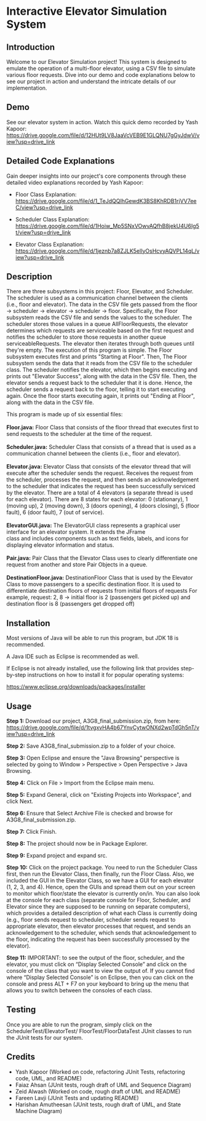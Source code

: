 # Interactive Elevator Simulation System

## Introduction
Welcome to our Elevator Simulation project! This system is designed to emulate the operation of a multi-floor
elevator, using a CSV file to simulate various floor requests. Dive into our demo and code explanations
below to see our project in action and understand the intricate details of our implementation.

## Demo
See our elevator system in action. Watch this quick demo recorded by Yash Kapoor:
https://drive.google.com/file/d/12HUt9LV8JaaVcVEB9E1GLQNU7gGyJdwV/view?usp=drive_link

## Detailed Code Explanations
Gain deeper insights into our project's core components through these detailed video
explanations recorded by Yash Kapoor:

- Floor Class Explanation:
https://drive.google.com/file/d/1_TeJdQQIhGewdK3BS8KhRDB1rjVV7eeC/view?usp=drive_link

- Scheduler Class Explanation:
https://drive.google.com/file/d/1Hoiw_Mp5SNxVOwvAQfhB8jekU4U6Ig5t/view?usp=drive_link

- Elevator Class Explanation:
https://drive.google.com/file/d/1jeznb7a8ZJLK5elIyOsHcvyAQVPL14qL/view?usp=drive_link


## Description
There are three subsystems in this project: Floor, Elevator, and Scheduler.
The scheduler is used as a communication channel between the clients (i.e., floor and elevator).
The data in the CSV file gets passed from the floor -> scheduler -> elevator -> scheduler -> floor. 
Specifically, the Floor subsystem reads the CSV file and sends the values to the scheduler.
The scheduler stores those values in a queue AllFloorRequests, the elevator determines which requests are serviceable based on the first request and notifies the scheduler to store those requests in another queue serviceableRequests. The elevator then iterates through both queues until they're empty. The  execution of this program is simple. The Floor subsystem executes first and prints "Starting at Floor". Then, The Floor subsystem sends the data that it reads from the CSV file to the scheduler class. The scheduler notifies the elevator, which then begins executing and prints out "Elevator Success", along with the data in the CSV file. Then, the elevator sends a request back to the scheduler that it is done. Hence, the scheduler sends a request back to the floor, telling it to start executing again. Once the floor starts executing again, it prints out "Ending at Floor", along with the data in the CSV file. 

This program is made up of six essential files:<br><br>
	**Floor.java:** Floor Class that consists of the floor thread that executes first to send requests to the scheduler at the time of the request.<br>   
	**Scheduler.java:** Scheduler Class that consists of a thread that is used as a communication channel between the clients (i.e., floor and elevator).<br>   
	**Elevator.java:** Elevator Class that consists of the elevator thread that will 			   
	               execute after the scheduler sends the request.
			   Receives the request from the scheduler, processes the 
			   request, and then sends an acknowledgement to the scheduler
		         that indicates the request has been successfully serviced by
			   the elevator. There are a total of 4 elevators (a separate 
			   thread is used for each elevator).
		         There are 8 states for each elevator: 
		         0 (stationary), 1 (moving up), 2 (moving down), 3 (doors 
		         opening), 4 (doors closing), 5 (floor fault), 6 (door fault), 
                     7 (out of service).<br>  
	**ElevatorGUI.java:** The ElevatorGUI class represents a graphical user 
 				interface for an elevator system. It extends the JFrame  
		            class and includes components such as text fields, labels, 
				and icons for displaying elevator information and status.<br>  
	**Pair.java:** Pair Class that the Elevator Class uses to clearly differentiate 
		     one request from another and store Pair Objects in a queue.<br>  
	**DestinationFloor.java:** DestinationFloor Class that is used by the Elevator 
				     Class to move passengers to a specific destination 
				     floor. It is used to differentiate destination floors 
				     of requests from initial floors of requests
 			           For example, request: 2, 8 -> initial floor is 2 
				     (passengers get picked up) and destination floor is 8 
				     (passengers get dropped off)


## Installation
Most versions of Java will be able to run this program, but JDK 18 is recommended. 

A Java IDE such as Eclipse is recommended as well. 

If Eclipse is not already installed, use the following link that provides step-by-step instructions
on how to install it for popular operating systems:

https://www.eclipse.org/downloads/packages/installer

## Usage
**Step 1:** Download our project, A3G8_final_submission.zip, from here:   
https://drive.google.com/file/d/1tvgxvHA4b67YnvCytwONXd2wpTdGh5nT/view?usp=drive_link  

**Step 2:** Save A3G8_final_submission.zip to a folder of your choice.

**Step 3:** Open Eclipse and ensure the "Java Browsing" perspective is selected
	  by going to Window > Perspective > Open Perspective > Java Browsing.

**Step 4:** Click on File > Import from the Eclipse main menu.

**Step 5:** Expand General, click on "Existing Projects into Workspace", and click Next.

**Step 6:** Ensure that Select Archive File is checked and browse for A3G8_final_submission.zip.

**Step 7:** Click Finish. 

**Step 8:** The project should now be in Package Explorer.

**Step 9:** Expand project and expand src.

**Step 10:** Click on the project package. You need to run the Scheduler Class first, then run the Elevator Class, 
	then finally, run the Floor Class. Also, we included the GUI in the Elevator Class, so we have a GUI
	for each elevator (1, 2, 3, and 4). Hence, open the GUIs and spread them out on your screen to monitor
	which floor/state the elevator is currently on/in. You can also look at the console for each class
	(separate console for Floor, Scheduler, and Elevator since they are supposed to be running on separate computers),
	which provides a detailed description of what each Class is currently doing (e.g., floor sends request to scheduler,
	scheduler sends request to appropriate elevator, then elevator processes that request, and sends an acknowledgement
	to the scheduler, which sends that acknowledgement to the floor, indicating the request has been successfully
	processed by the elevator). 

**Step 11:** IMPORTANT: to see the output of the floor, scheduler, and the elevator, you must click on “Display Selected Console”
	and click on the console of the class that you want to view the output of. If you cannot find where “Display Selected Console”
	is on Eclipse, then you can click on the console and press ALT + F7 on your keyboard to bring up the menu that allows you to
	switch between the consoles of each class.

## Testing
Once you are able to run the program, simply click on the SchedulerTest/ElevatorTest/ FloorTest/FloorDataTest JUnit classes
to run the JUnit tests for our system. 


## Credits
- Yash Kapoor 		(Worked on code, refactoring JUnit Tests, refactoring code, UML, and README)
- Faiaz Ahsan 		(JUnit tests, rough draft of UML and Sequence Diagram)
- Zeid Alwash 		(Worked on code, rough draft of UML and README)
- Fareen Lavji	  	(JUnit Tests and updating README) 
- Harishan Amutheesan	(JUnit tests, rough draft of UML, and State Machine Diagram)
